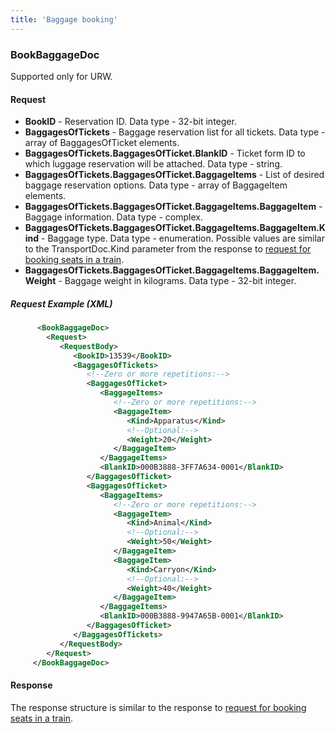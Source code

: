 ```yaml
---
title: 'Baggage booking'
---
```


### BookBaggageDoc

Supported only for URW. 

#### Request

-   **BookID** - Reservation ID. Data type - 32-bit integer.
-   **BaggagesOfTickets** - Baggage reservation list for all tickets. Data type - array of BaggagesOfTicket elements.
-   **BaggagesOfTickets.BaggagesOfTicket.BlankID** - Ticket form ID to which luggage reservation will be attached. Data type - string. 
-   **BaggagesOfTickets.BaggagesOfTicket.BaggageItems** - List of desired baggage reservation options. Data type - array of BaggageItem elements.
-   **BaggagesOfTickets.BaggagesOfTicket.BaggageItems.BaggageItem** - Baggage information. Data type - complex.
-   **BaggagesOfTickets.BaggagesOfTicket.BaggageItems.BaggageItem.Kind** - Baggage type. Data type - enumeration. Possible values are similar to the TransportDoc.Kind parameter from the response to [request for booking seats in a train](/trains/trains_stages/booktrain).
-   **BaggagesOfTickets.BaggagesOfTicket.BaggageItems.BaggageItem.Weight** - Baggage weight in kilograms. Data type - 32-bit integer.

##### Request Example (XML)
```xml
      <BookBaggageDoc>
        <Request>
           <RequestBody>
              <BookID>13539</BookID>
              <BaggagesOfTickets>
                 <!--Zero or more repetitions:-->
                 <BaggagesOfTicket>
                    <BaggageItems>
                       <!--Zero or more repetitions:-->
                       <BaggageItem>
                          <Kind>Apparatus</Kind>
                          <!--Optional:-->
                          <Weight>20</Weight>
                       </BaggageItem>
                    </BaggageItems>
                    <BlankID>000B3888-3FF7A634-0001</BlankID>
                 </BaggagesOfTicket>
                 <BaggagesOfTicket>
                    <BaggageItems>
                       <!--Zero or more repetitions:-->
                       <BaggageItem>
                          <Kind>Animal</Kind>
                          <!--Optional:-->
                          <Weight>50</Weight>
                       </BaggageItem>
                       <BaggageItem>
                          <Kind>Carryon</Kind>
                          <!--Optional:-->
                          <Weight>40</Weight>
                       </BaggageItem>
                    </BaggageItems>
                    <BlankID>000B3888-9947A65B-0001</BlankID>
                 </BaggagesOfTicket>
              </BaggagesOfTickets>
           </RequestBody>
        </Request>
     </BookBaggageDoc>
```

#### Response

The response structure is similar to the response to [request for booking seats in a train](/trains/trains_stages/booktrain).